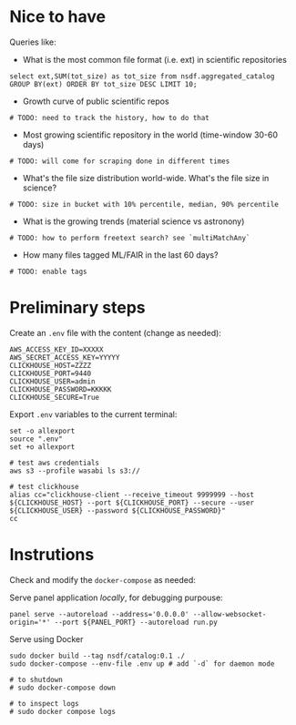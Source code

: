 # Nice to have

Queries like:

- What is the most common file format (i.e. ext) in scientific repositories

```
select ext,SUM(tot_size) as tot_size from nsdf.aggregated_catalog GROUP BY(ext) ORDER BY tot_size DESC LIMIT 10;
```

- Growth curve of public scientific repos

```
# TODO: need to track the history, how to do that
```

- Most growing scientific repository in the world (time-window 30-60 days)

```
# TODO: will come for scraping done in different times
```

- What's the file size distribution world-wide. What's the file size in science?

```
# TODO: size in bucket with 10% percentile, median, 90% percentile
```

- What is the growing trends (material science vs astronony)

```
# TODO: how to perform freetext search? see `multiMatchAny`
```

- How many files tagged ML/FAIR in the last 60 days?

```
# TODO: enable tags
```

# Preliminary steps


Create an `.env` file with the content (change as needed):

```
AWS_ACCESS_KEY_ID=XXXXX
AWS_SECRET_ACCESS_KEY=YYYYY
CLICKHOUSE_HOST=ZZZZ
CLICKHOUSE_PORT=9440
CLICKHOUSE_USER=admin
CLICKHOUSE_PASSWORD=KKKKK 
CLICKHOUSE_SECURE=True
```

Export `.env` variables to the current terminal:

```
set -o allexport
source ".env"
set +o allexport

# test aws credentials
aws s3 --profile wasabi ls s3://

# test clickhouse
alias cc="clickhouse-client --receive_timeout 9999999 --host ${CLICKHOUSE_HOST} --port ${CLICKHOUSE_PORT} --secure --user ${CLICKHOUSE_USER} --password ${CLICKHOUSE_PASSWORD}"
cc
```

# Instrutions

Check and modify the `docker-compose` as needed:

Serve panel application *locally*, for debugging purpouse:

```
panel serve --autoreload --address='0.0.0.0' --allow-websocket-origin='*' --port ${PANEL_PORT} --autoreload run.py 
```

Serve using Docker 

```
sudo docker build --tag nsdf/catalog:0.1 ./ 
sudo docker-compose --env-file .env up # add `-d` for daemon mode

# to shutdown
# sudo docker-compose down

# to inspect logs
# sudo docker compose logs 
```
